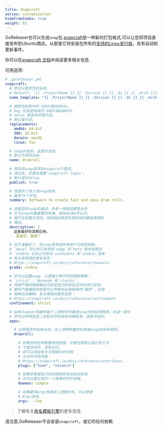 ```yaml
---
title: Snapcraft
series: customization
hideFromIndex: true
weight: 81
---
```

GoReleaser也可以生成`snap`包.[snapcraft](http://snapcraft.io/)是一种新的打包格式,可以让您将项目直接发布到Ubuntu商店。从那里它将安装在所有的[支持的Linux发行版](https://snapcraft.io/docs/core/install)，具有自动和更新事件。

你可以在[snapcraft 文档](https://snapcraft.io/docs/)中阅读更多相关信息.

可用选项:

```yml
# .goreleaser.yml
snapcraft:
  # 您可以更改包的名称。
  # Default: `{{ .ProjectName }}_{{ .Version }}_{{ .Os }}_{{ .Arch }}{{ if .Arm }}v{{ .Arm }}{{ end }}`
  name_template: "{{ .ProjectName }}_{{ .Version }}_{{ .Os }}_{{ .Arch }}"

  # 替换包名称中的 GOOS和GOARCH。
  # key 应该是有效的 GOOS或GOARCH。
  # value 是各自的替代品。
  # 默认值为空。
  replacements:
    amd64: 64-bit
    386: 32-bit
    darwin: macOS
    linux: Tux

  # snap的名称。这是可选的。
  # 默认为项目名称。
  name: drumroll

  # 然后将snap发布到snapcraft商店。
  # 请记住，您首先需要`snapcraft login`。
  # 默认值为false。
  publish: true

  # 您提供了惊人的snap软件。
  # 最多79个字符。
  summary: Software to create fast and easy drum rolls.

  # 这是您的snap的描述。你有一两段话要告诉你
  # 关于snap的最重要的故事。保持在100字以内，
  # 我们住在推文空间，你的描述希望在短时间内看起来很好
  # 商店。
  description: |
    这是最好的滚筒应用。
     安装它，愉快！

  # 在它准备好了，将snap发布给所有用户之前的挡板，
  # `devel`将让你只发布到'edge`和'beta`版本到商店
  # `stable`也会让你发布`candidate`和`stable`版本
  # 有关该频道的更多信息：
  # Https://snapcraft.io/docs/reference/channels
  grade: stable

  # 您可以设置snap，以遵循三种不同的限制策略：
  # `strict`，`devmode`和`classic`。
  # 快速严格的限制建议仅在您自己的命名空间中进行读写。
  # 额外严格捕获的权限可以声明为应用程序的“插件”，这里
  # 我稍后会解释。有关限制的更多信息：
  # Https://snapcraft.io/docs/reference/confinement
  confinement: strict

  # GoReleaser构建的每个二进制文件都是snap中的应用程序。在这一部分
  # 您可以声明这些二进制文件的其他详细信息。这是可选的。
  apps:

    # 应用程序的名称必须，与二进制构建的名称或snap的名称相同。
    drumroll:

      # 如果您的应用需要其他权限，才能在其默认值之外工作
      # 下面空间中，宣布它们。
      # 您可以阅读有关可用插头的文档
      # 允许的可用内容：
      # Https://snapcraft.io/docs/reference/interfaces。
      plugs: ["home", "network"]

      # 如果您希望自己的应用始终自动后台启动
      # 你可以使它成为一个简单的守护进程。
      daemon: simple

      # 如果要将args传递给二进制文件，可以使用
      # Args选项。
      args: --foo
```

> 了解有关[命名模板引擎](/templates)的更多信息.

请注意,GoReleaser不会安装`snapcraft`，或它的任何依赖.
